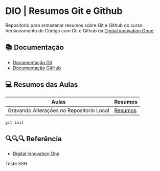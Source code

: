 
# DIO | Resumos Git e Github 

Repositorio para armazenar resumos sobre Git e Github do curso Versionamento de Código com Git e Github da [Digital innovation Oone](https://github.com/KalecGod).

## 📚 Documentação

- [Documentação Git](https://git-scm.com/doc)
- [Documentação GitHub](https://docs.github.com/)

## 💻 Resumos das Aulas 

| Aulas | Resumos |
|-------|---------|
|Gravando Alterações no Repositorio Local | [Resumos](https://github.com/KalecGod) |

```
git init

```
## 🔍🔍🔍 Referência 
- [Digital Innovation One](https://github.com/KalecGod)


Teste SSH

